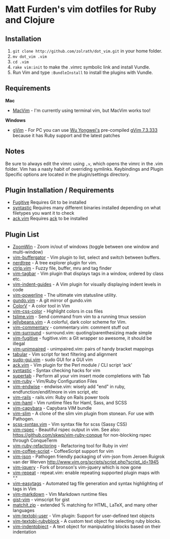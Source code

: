 # Matt Furden's vim dotfiles for Ruby and Clojure

## Installation

1. `git clone http://github.com/zolrath/dot_vim.git` in your home folder.
2. `mv dot_vim .vim`
3. `cd .vim`
4. `rake vim:init` to make the .vimrc symbolic link and install Vundle.
6. Run Vim and type `:BundleInstall` to install the plugins with Vundle.

## Requirements

**Mac**

 * [MacVim](https://github.com/b4winckler/macvim) - I'm currently using terminal vim, but MacVim works too!

**Windows**

 * [gVim](http://www.vim.org/download.php#pc) - For PC you can use [Wu Yongwei's](http://wyw.dcweb.cn) pre-compiled [gVim 7.3.333](http://wyw.dcweb.cn/download.asp?path=vim&file=gvim73.zip) because it has Ruby support and the latest patches

## Notes

Be sure to always edit the vimrc using `,v`, which opens the vimrc in the .vim folder. Vim has a nasty habit of overriding symlinks.
Keybindings and Plugin Specific options are located in the plugin/settings directory.

## Plugin Installation / Requirements

 * [Fugitive](https://github.com/tpope/vim-fugitive) Requires Git to be installed
 * [syntastic](https://github.com/scrooloose/syntastic) Requires many different binaries installed depending on what filetypes you want it to check
 * [ack.vim](https://github.com/mileszs/ack.vim) Requires [ack](http://betterthangrep.com/) to be installed

## Plugin List

 * [ZoomWin](https://github.com/vim-scripts/ZoomWin) - Zoom in/out  of windows (toggle between one window and multi-window)
 * [vim-buffergator](https://github.com/jeetsukumaran/vim-buffergator) - Vim plugin to list, select and switch between buffers.
 * [nerdtree](https://github.com/scrooloose/nerdtree) - A tree explorer plugin for vim.
 * [ctrlp.vim](https://github.com/kien/ctrlp.vim) - Fuzzy file, buffer, mru and tag finder
 * [vim-tagbar](https://github.com/timgreen/vim-tagbar) - Vim plugin that displays tags in a window, ordered by class etc.
 * [vim-indent-guides](https://github.com/mutewinter/vim-indent-guides) - A Vim plugin for visually displaying indent levels in code
 * [vim-powerline](https://github.com/Lokaltog/vim-powerline) - The ultimate vim statusline utility.
 * [gundo.vim](https://github.com/sjl/gundo.vim) - A git mirror of gundo.vim
 * [ColorV](https://github.com/Rykka/ColorV) - A color tool in Vim
 * [vim-css-color](https://github.com/ap/vim-css-color) - Highlight colors in css files
 * [tslime.vim](https://github.com/kikijump/tslime.vim) - Send command from vim to a running tmux session
 * [jellybeans.vim](https://github.com/nanotech/jellybeans.vim) - A colorful, dark color scheme for Vim.
 * [vim-commentary](https://github.com/tpope/vim-commentary) - commentary.vim: comment stuff out
 * [vim-surround](https://github.com/tpope/vim-surround) - surround.vim: quoting/parenthesizing made simple
 * [vim-fugitive](https://github.com/tpope/vim-fugitive) - fugitive.vim: a Git wrapper so awesome, it should be illegal
 * [vim-unimpaired](https://github.com/tpope/vim-unimpaired) - unimpaired.vim: pairs of handy bracket mappings
 * [tabular](https://github.com/godlygeek/tabular) - Vim script for text filtering and alignment
 * [sudo-gui.vim](https://github.com/gmarik/sudo-gui.vim) - sudo GUI for a GUI vim
 * [ack.vim](https://github.com/mileszs/ack.vim) - Vim plugin for the Perl module / CLI script 'ack'
 * [syntastic](https://github.com/scrooloose/syntastic) - Syntax checking hacks for vim
 * [supertab](https://github.com/ervandew/supertab) - Perform all your vim insert mode completions with Tab
 * [vim-ruby](https://github.com/vim-ruby/vim-ruby) - Vim/Ruby Configuration Files
 * [vim-endwise](https://github.com/tpope/vim-endwise) - endwise.vim: wisely add "end" in ruby, endfunction/endif/more in vim script, etc
 * [vim-rails](https://github.com/tpope/vim-rails) - rails.vim: Ruby on Rails power tools
 * [vim-haml](https://github.com/tpope/vim-haml) - Vim runtime files for Haml, Sass, and SCSS
 * [vim-capybara](https://github.com/asux/vim-capybara) - Capybara VIM bundle
 * [vim-slim](https://github.com/bbommarito/vim-slim) - A clone of the slim vim plugin from stonean. For use with Pathogen.
 * [scss-syntax.vim](https://github.com/cakebaker/scss-syntax.vim) - Vim syntax file for scss (Sassy CSS)
 * [vim-rspec](https://github.com/skwp/vim-rspec) - Beautiful rspec output in vim. See also: https://github.com/skwp/vim-ruby-conque for non-blocking rspec through ConqueTerm
 * [vim-ruby-refactoring](https://github.com/ecomba/vim-ruby-refactoring) - Refactoring tool for Ruby in vim!
 * [vim-coffee-script](https://github.com/kchmck/vim-coffee-script) - CoffeeScript support for vim
 * [vim-json](https://github.com/leshill/vim-json) - Pathogen friendly packaging of vim-json from Jeroen Ruigrok van der Werven http://www.vim.org/scripts/script.php?script_id=1945
 * [vim-jquery](https://github.com/itspriddle/vim-jquery) - Fork of bronson's vim-jquery which is now gone
 * [vim-repeat](https://github.com/tpope/vim-repeat) - repeat.vim: enable repeating supported plugin maps with "."
 * [vim-easytags](https://github.com/xolox/vim-easytags) - Automated tag file generation and syntax highlighting of tags in Vim
 * [vim-markdown](https://github.com/tpope/vim-markdown) - Vim Markdown runtime files
 * [gist-vim](https://github.com/mattn/gist-vim) - vimscript for gist
 * [matchit.zip](https://github.com/vim-scripts/matchit.zip) - extended % matching for HTML, LaTeX, and many other languages
 * [vim-textobj-user](https://github.com/kana/vim-textobj-user) - Vim plugin: Support for user-defined text objects
 * [vim-textobj-rubyblock](https://github.com/nelstrom/vim-textobj-rubyblock) - A custom text object for selecting ruby blocks.
 * [vim-indentobject](https://github.com/austintaylor/vim-indentobject) - A text object for manipulating blocks based on their indentation
